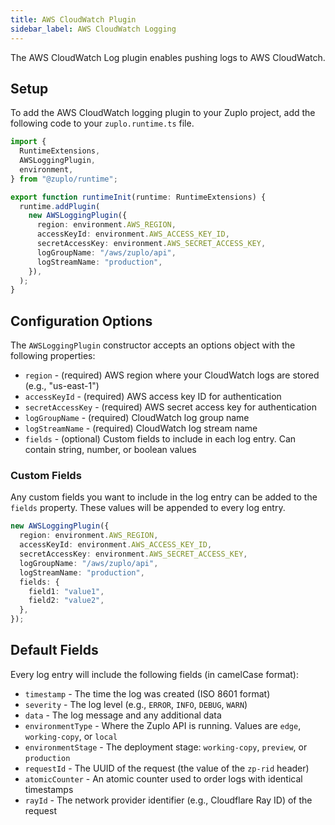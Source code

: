 ```yaml
---
title: AWS CloudWatch Plugin
sidebar_label: AWS CloudWatch Logging
---
```


The AWS CloudWatch Log plugin enables pushing logs to AWS CloudWatch.

<EnterpriseFeature name="Custom logging" />

## Setup

To add the AWS CloudWatch logging plugin to your Zuplo project, add the
following code to your `zuplo.runtime.ts` file.

```ts title="modules/zuplo.runtime.ts"
import {
  RuntimeExtensions,
  AWSLoggingPlugin,
  environment,
} from "@zuplo/runtime";

export function runtimeInit(runtime: RuntimeExtensions) {
  runtime.addPlugin(
    new AWSLoggingPlugin({
      region: environment.AWS_REGION,
      accessKeyId: environment.AWS_ACCESS_KEY_ID,
      secretAccessKey: environment.AWS_SECRET_ACCESS_KEY,
      logGroupName: "/aws/zuplo/api",
      logStreamName: "production",
    }),
  );
}
```

## Configuration Options

The `AWSLoggingPlugin` constructor accepts an options object with the following
properties:

- `region` - (required) AWS region where your CloudWatch logs are stored (e.g.,
  "us-east-1")
- `accessKeyId` - (required) AWS access key ID for authentication
- `secretAccessKey` - (required) AWS secret access key for authentication
- `logGroupName` - (required) CloudWatch log group name
- `logStreamName` - (required) CloudWatch log stream name
- `fields` - (optional) Custom fields to include in each log entry. Can contain
  string, number, or boolean values

### Custom Fields

Any custom fields you want to include in the log entry can be added to the
`fields` property. These values will be appended to every log entry.

```ts
new AWSLoggingPlugin({
  region: environment.AWS_REGION,
  accessKeyId: environment.AWS_ACCESS_KEY_ID,
  secretAccessKey: environment.AWS_SECRET_ACCESS_KEY,
  logGroupName: "/aws/zuplo/api",
  logStreamName: "production",
  fields: {
    field1: "value1",
    field2: "value2",
  },
});
```

## Default Fields

Every log entry will include the following fields (in camelCase format):

- `timestamp` - The time the log was created (ISO 8601 format)
- `severity` - The log level (e.g., `ERROR`, `INFO`, `DEBUG`, `WARN`)
- `data` - The log message and any additional data
- `environmentType` - Where the Zuplo API is running. Values are `edge`,
  `working-copy`, or `local`
- `environmentStage` - The deployment stage: `working-copy`, `preview`, or
  `production`
- `requestId` - The UUID of the request (the value of the `zp-rid` header)
- `atomicCounter` - An atomic counter used to order logs with identical
  timestamps
- `rayId` - The network provider identifier (e.g., Cloudflare Ray ID) of the
  request
